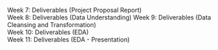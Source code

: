 Week 7: Deliverables (Project Proposal Report)  
Week 8: Deliverables (Data Understanding)
Week 9: Deliverables (Data Cleansing and Transformation)  
Week 10: Deliverables (EDA)  
Week 11: Deliverables (EDA - Presentation)
